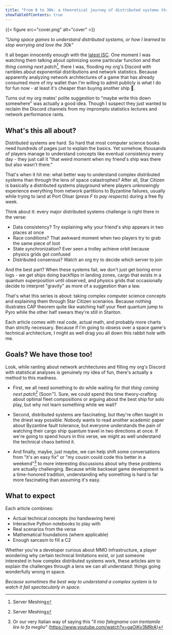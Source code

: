 ```yaml
---
title: "From 0 to 30k: a theoretical journey of distributed systems through the lens of Star Citizen"
showTableOfContents: true
---
```


{{< figure src="cover.png" alt="cover" >}}

*"Using space games to understand distributed systems, or how I learned to stop worrying and love the 30k"*

It all began innocently enough with the [latest ISC](https://www.youtube.com/watch?v=Mgbgp4pRSJ4). One moment I was watching them talking about optimizing some
particular function and *that thing coming next patch[^a]*, there I was, flooding my org's Discord with rambles about
exponential distributions and network statistics. Because apparently analyzing network architectures of a game that
has already consumed more of my wallet than I'm willing to admit publicly is what I do for fun now - at least it's cheaper than buying another ship :money_with_wings:.

Turns out my org mates' polite suggestion to "maybe write this down somewhere" was actually a good idea.
Though I suspect they just wanted to reclaim the Discord channels from my impromptu statistics lectures and network performance rants.

## What's this all about?

Distributed systems are hard. So hard that most computer science books need hundreds of pages just to explain the basics.
Yet somehow, thousands of players manage to understand concepts like eventual consistency every day - they just call it
"that weird moment when my friend's ship was there but also wasn't there."

That's when it hit me: what better way to understand complex distributed systems than through the lens of space catastrophes?
After all, Star Citizen is basically a distributed systems playground where players unknowingly experience everything from
network partitions to Byzantine failures, usually while trying to land at Port Olisar (_press F to pay respects_) during a free fly week.

Think about it: every major distributed systems challenge is right there in the verse:

- Data consistency? Try explaining why your friend's ship appears in two places at once
- Race conditions? That awkward moment when two players try to grab the same piece of loot
- State synchronization? Ever seen a trolley achieve orbit because physics grids got confused
- Distributed consensus? Watch an org try to decide which server to join

And the best part? When these systems fail, we don't just get boring error logs - we get ships doing backflips in landing zones,
cargo that exists in a quantum superposition until observed, and physics grids that occasionally decide to interpret "gravity"
as more of a suggestion than a law.

That's what this series is about: taking complex computer science concepts and explaining them through Star Citizen scenarios.
Because nothing illustrates CAP theorem quite like watching half your fleet quantum jump to Pyro while the other half swears they're still in Stanton.

Each article comes with real code, actual math, and probably more charts than strictly necessary.
Because if I'm going to obsess over a space game's technical architecture, I might as well drag you all down this rabbit hole with me.

## Goals? We have those too!

Look, while ranting about network architectures and filling my org's Discord with statistical analyses is genuinely my idea of fun,
there's actually a method to this madness.

- First, we all need something to do while waiting for *that thing coming next patch[^a]* (Soon™). Sure, we could spend this time theory-crafting
about optimal fleet compositions or arguing about the best ship for solo play, but why not learn something while we wait?

- Second, distributed systems are fascinating, but they're often taught in the driest way possible. Nobody wants to read another
academic paper about Byzantine fault tolerance, but everyone understands the pain of watching their cargo ship quantum travel in
two directions at once. If we're going to spend hours in this verse, we might as well understand the technical chaos behind it.

- And finally, maybe, just maybe, we can help shift some conversations from "it's an easy fix" or "my cousin could code this better
in a weekend"[^0] to more interesting discussions about why these problems are actually challenging. Because while backseat game
development is a time-honored tradition, understanding why something is hard is far more fascinating than assuming it's easy.

## What to expect

Each article combines:

- Actual technical concepts (no handwaving here)
- Interactive Python notebooks to play with
- Real scenarios from the verse
- Mathematical foundations (where applicable)
- Enough sarcasm to fill a C2

Whether you're a developer curious about MMO infrastructure, a player wondering why certain technical limitations exist, or just someone interested in how complex distributed systems work,
these articles aim to explain the challenges through a lens we can all understand: things going wonderfully wrong in space.

*Because sometimes the best way to understand a complex system is to watch it fail spectacularly in space.*

[^0]: Or our very Italian way of saying this "*Il mio falegname con trentamile lire lo fa meglio"* (https://www.youtube.com/watch?v=gaOiKy3MRrA)
[^a]: Server Meshing
